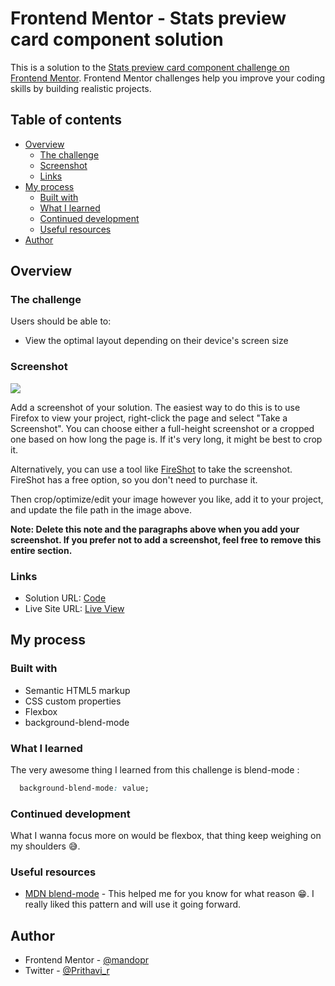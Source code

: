 # Frontend Mentor - Stats preview card component solution

This is a solution to the [Stats preview card component challenge on Frontend Mentor](https://www.frontendmentor.io/challenges/stats-preview-card-component-8JqbgoU62). Frontend Mentor challenges help you improve your coding skills by building realistic projects. 

## Table of contents

- [Overview](#overview)
  - [The challenge](#the-challenge)
  - [Screenshot](#screenshot)
  - [Links](#links)
- [My process](#my-process)
  - [Built with](#built-with)
  - [What I learned](#what-i-learned)
  - [Continued development](#continued-development)
  - [Useful resources](#useful-resources)
- [Author](#author)


## Overview

### The challenge

Users should be able to:

- View the optimal layout depending on their device's screen size

### Screenshot

![](./screenshot.jpg)

Add a screenshot of your solution. The easiest way to do this is to use Firefox to view your project, right-click the page and select "Take a Screenshot". You can choose either a full-height screenshot or a cropped one based on how long the page is. If it's very long, it might be best to crop it.

Alternatively, you can use a tool like [FireShot](https://getfireshot.com/) to take the screenshot. FireShot has a free option, so you don't need to purchase it. 

Then crop/optimize/edit your image however you like, add it to your project, and update the file path in the image above.

**Note: Delete this note and the paragraphs above when you add your screenshot. If you prefer not to add a screenshot, feel free to remove this entire section.**

### Links

- Solution URL: [Code](https://github.com/mandopr/Stats_preview_card_component_solution)
- Live Site URL: [Live View](https://mandopr.github.io/Stats_preview_card_component_solution/)

## My process

### Built with

- Semantic HTML5 markup
- CSS custom properties
- Flexbox
- background-blend-mode


### What I learned

The very awesome thing I learned from this challenge is blend-mode : 
```CSS 
  background-blend-mode: value;
```


### Continued development

What I wanna focus more on would be flexbox, that thing keep weighing on my shoulders 😅.

### Useful resources

- [MDN blend-mode](https://developer.mozilla.org/en-US/docs/Web/CSS/background-blend-mode) - This helped me for you know for what reason 😁. I really liked this pattern and will use it going forward.

## Author

- Frontend Mentor - [@mandopr](https://www.frontendmentor.io/profile/mandopr)
- Twitter - [@Prithavi_r](https://twitter.com/Prithavi_r)

